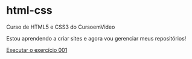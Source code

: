 # html-css

Curso de HTML5 e CSS3 do CursoemVideo

Estou aprendendo a criar sites e agora vou gerenciar meus repositórios!

<a href="https://welingtonpanzarini.github.io/html-css/exercicios/ex001/index.html" >Executar o exercício 001</a>
